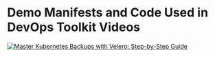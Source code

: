 # Demo Manifests and Code Used in DevOps Toolkit Videos

[![Master Kubernetes Backups with Velero: Step-by-Step Guide](https://img.youtube.com/vi/OzoC-wGfBnw/0.jpg)](https://youtu.be/OzoC-wGfBnw)